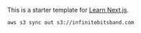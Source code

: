 This is a starter template for [Learn Next.js](https://nextjs.org/learn).


```
aws s3 sync out s3://infinitebitsband.com
```